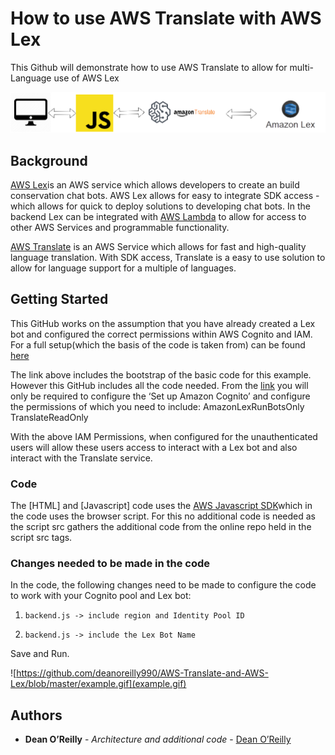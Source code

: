 # How to use AWS Translate with AWS Lex

This Github will demonstrate how to use AWS Translate to allow for multi-Language use of AWS Lex

![alt text](https://github.com/deanoreilly990/AWS-Translate-and-AWS-Lex/blob/master/architecture.png)

## Background 

[AWS Lex][1]is an AWS service which allows developers to create an build conservation chat bots. AWS Lex allows for easy to integrate SDK access - which allows for quick to deploy solutions to developing chat bots. 
In the backend Lex can be integrated with [AWS Lambda][2] to allow for access to other AWS Services and programmable functionality. 

[AWS Translate][3] is an AWS Service which allows for fast and high-quality language translation. With SDK access, Translate is a easy to use solution to allow for language support for a multiple of languages. 


## Getting Started

This GitHub works on the assumption that you have already created a Lex bot and configured the correct permissions within AWS Cognito and IAM. For a full setup(which the basis of the code is taken from) can be found [here][4]

The link above includes the bootstrap of the basic code for this example. However this GitHub includes all the code needed. From the [link][4] you will only be required to configure the ‘Set up Amazon Cognito’ and configure the permissions of which you need to include: 
AmazonLexRunBotsOnly 
TranslateReadOnly 

With the above IAM Permissions, when configured for the unauthenticated users will allow these users access to interact with a Lex bot and also interact with the Translate service. 

### Code 

The [HTML] and [Javascript] code uses the [AWS Javascript SDK][7]which in the code uses the browser script. For this no additional code is needed as the script src gathers the additional code from the online repo held in the script src tags. 

### Changes needed to be made in the code 

In the code, the following changes need to be made to configure the code to work with your Cognito pool and Lex bot: 
1.     backend.js -> include region and Identity Pool ID

2.     backend.js -> include the Lex Bot Name


Save and Run. 

![https://github.com/deanoreilly990/AWS-Translate-and-AWS-Lex/blob/master/example.gif](example.gif)


## Authors

* **Dean O’Reilly** - *Architecture and additional code* - [Dean O’Reilly](https://github.com/deanoreilly990)
 
[1]: https://aws.amazon.com/lex/
[2]: https://aws.amazon.com/lambda/
[3]: https://aws.amazon.com/translate/
[4]: https://aws.amazon.com/blogs/machine-learning/greetings-visitor-engage-your-web-users-with-amazon-lex/
[5]: https://github.com/deanoreilly990/AWS-Translate-and-AWS-Lex/blob/master/index.html
[6]: https://github.com/deanoreilly990/AWS-Translate-and-AWS-Lex/blob/master/backend.js
[7]: https://aws.amazon.com/sdk-for-browser/
